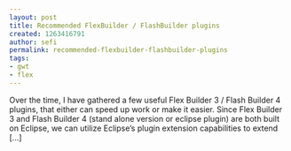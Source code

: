 ```yaml
---
layout: post
title: Recommended FlexBuilder / FlashBuilder plugins
created: 1263416791
author: sefi
permalink: recommended-flexbuilder-flashbuilder-plugins
tags:
- gwt
- flex
---
```

Over the time, I have gathered a few useful Flex Builder 3 / Flash Builder 4 plugins, that either can speed up work or make it easier. Since Flex Builder 3 and Flash Builder 4 (stand alone version or eclipse plugin) are both built on Eclipse, we can utilize Eclipse’s plugin extension capabilities to extend [...]<img alt="" border="0" src="http://stats.wordpress.com/b.gif?host=flexblackbelt.wordpress.com&blog=5633522&post=239&subd=flexblackbelt&ref=&feed=1" width="1" height="1" />
